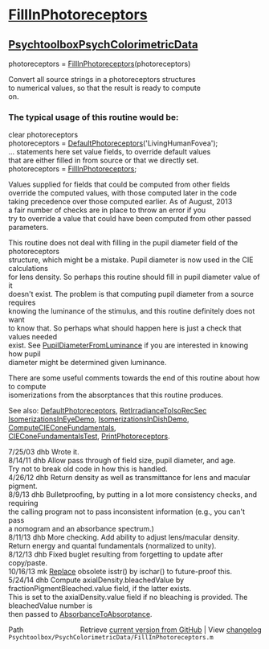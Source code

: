 # [FillInPhotoreceptors](FillInPhotoreceptors)
## [Psychtoolbox](Psychtoolbox)[PsychColorimetricData](PsychColorimetricData)

photoreceptors = [FillInPhotoreceptors](FillInPhotoreceptors)(photoreceptors)  
  
Convert all source strings in a photoreceptors structures  
to numerical values, so that the result is ready to compute  
on.  
  
### The typical usage of this routine would be:  
  
  clear photoreceptors  
  photoreceptors = [DefaultPhotoreceptors](DefaultPhotoreceptors)('LivingHumanFovea');  
  ... statements here set value fields, to override default values  
      that are either filled in from source or that we directly set.  
  photoreceptors = [FillInPhotoreceptors](FillInPhotoreceptors);  
  
Values supplied for fields that could be computed from other fields  
override the computed values, with those computed later in the code  
taking precedence over those computed earlier.  As of August, 2013  
a fair number of checks are in place to throw an error if you  
try to override a value that could have been computed from other passed  
parameters.  
  
This routine does not deal with filling in the pupil diameter field of the photoreceptors  
structure, which might be a mistake.  Pupil diameter is now used in the CIE calculations  
for lens density.  So perhaps this routine should fill in pupil diameter value of it  
doesn't exist. The problem is that computing pupil diameter from a source requires  
knowing the luminance of the stimulus, and this routine definitely does not want  
to know that.  So perhaps what should happen here is just a check that values needed  
exist.  See [PupilDiameterFromLuminance](PupilDiameterFromLuminance) if you are interested in knowing how pupil  
diameter might be determined given luminance.  
  
There are some useful comments towards the end of this routine about how to compute  
isomerizations from the absorptances that this routine produces.  
  
See also: [DefaultPhotoreceptors](DefaultPhotoreceptors), [RetIrradianceToIsoRecSec](RetIrradianceToIsoRecSec)  
  [IsomerizationsInEyeDemo](IsomerizationsInEyeDemo), [IsomerizationsInDishDemo](IsomerizationsInDishDemo), [ComputeCIEConeFundamentals](ComputeCIEConeFundamentals),  
  [CIEConeFundamentalsTest](CIEConeFundamentalsTest), [PrintPhotoreceptors](PrintPhotoreceptors).  
  
7/25/03  dhb  Wrote it.  
8/14/11  dhb  Allow pass through of field size, pupil diameter, and age.  
              Try not to break old code in how this is handled.  
4/26/12  dhb  Return density as well as transmittance for lens and macular pigment.  
8/9/13   dhb  Bulletproofing, by putting in a lot more consistency checks, and requiring  
              the calling program not to pass inconsistent information (e.g., you can't pass  
              a nomogram and an absorbance spectrum.)  
8/11/13  dhb  More checking.  Add ability to adjust lens/macular density.  Return energy and quantal fundamentals (normalized to unity).  
8/12/13  dhb  Fixed buglet resulting from forgetting to update after copy/paste.  
10/16/13  mk  [Replace](Replace) obsolete isstr() by ischar() to future-proof this.  
5/24/14  dhb  Compute axialDensity.bleachedValue by fractionPigmentBleached.value field, if the latter exists.  
              This is set to the axialDensity.value field if no bleaching is provided.  The bleachedValue number is  
              then passed to [AbsorbanceToAbsorptance](AbsorbanceToAbsorptance).  




<div class="code_header" style="text-align:right;">
  <span style="float:left;">Path&nbsp;&nbsp;</span> <span class="counter">Retrieve <a href=
  "https://raw.github.com/Psychtoolbox-3/Psychtoolbox-3/beta/Psychtoolbox/PsychColorimetricData/FillInPhotoreceptors.m">current version from GitHub</a> | View <a href=
  "https://github.com/Psychtoolbox-3/Psychtoolbox-3/commits/beta/Psychtoolbox/PsychColorimetricData/FillInPhotoreceptors.m">changelog</a></span>
</div>
<div class="code">
  <code>Psychtoolbox/PsychColorimetricData/FillInPhotoreceptors.m</code>
</div>

